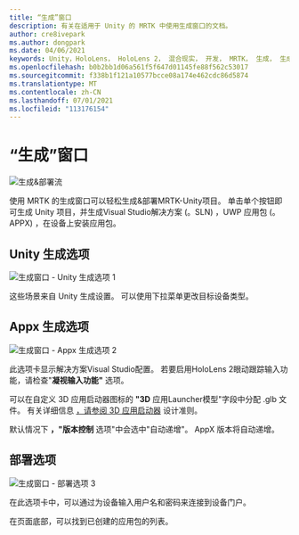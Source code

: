 ```yaml
---
title: “生成”窗口
description: 有关在适用于 Unity 的 MRTK 中使用生成窗口的文档。
author: cre8ivepark
ms.author: dongpark
ms.date: 04/06/2021
keywords: Unity，HoloLens， HoloLens 2， 混合现实， 开发， MRTK， 生成， 生成窗口， 工具
ms.openlocfilehash: b0b2bb1d06a561f5f647d01145fe88f562c53017
ms.sourcegitcommit: f338b1f121a10577bcce08a174e462cdc86d5874
ms.translationtype: MT
ms.contentlocale: zh-CN
ms.lasthandoff: 07/01/2021
ms.locfileid: "113176154"
---
```

# <a name="build-window"></a>“生成”窗口
![生成&部署流](images/MRTK_BuildWindow0.png)

使用 MRTK 的生成窗口可以轻松生成&部署MRTK-Unity项目。 单击单个按钮即可生成 Unity 项目，并生成Visual Studio解决方案 (。SLN) ，UWP 应用包 (。APPX) ，在设备上安装应用包。 


## <a name="unity-build-options"></a>Unity 生成选项
![生成窗口 - Unity 生成选项 1](images/MRTK_BuildWindow1.png)

这些场景来自 Unity 生成设置。 可以使用下拉菜单更改目标设备类型。

## <a name="appx-build-options"></a>Appx 生成选项
![生成窗口 - Appx 生成选项 2](images/MRTK_BuildWindow2.png)

此选项卡显示解决方案Visual Studio配置。 若要启用HoloLens 2眼动跟踪输入功能，请检查"**凝视输入功能"** 选项。 

可以在自定义 3D 应用启动器图标的 **"3D** 应用Launcher模型"字段中分配 .glb 文件。 有关详细信息 [，请参阅 3D 应用启动器](/windows/mixed-reality/distribute/3d-app-launcher-design-guidance) 设计准则。

默认情况下 **，"版本控制** 选项"中会选中"自动递增"。 AppX 版本将自动递增。


## <a name="deploy-options"></a>部署选项
![生成窗口 - 部署选项 3](images/MRTK_BuildWindow3.png)

在此选项卡中，可以通过为设备输入用户名和密码来连接到设备门户。 

在页面底部，可以找到已创建的应用包的列表。 

